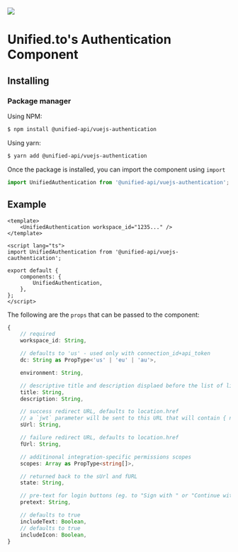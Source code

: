 <h1>
    <a href="https://unified.to"><img src="https://unified.to/images/Unified_Logo_Black_White_Text.svg" /></a>
</h1>

# Unified.to's Authentication Component

## Installing

### Package manager

Using NPM:

```bash
$ npm install @unified-api/vuejs-authentication
```

Using yarn:

```bash
$ yarn add @unified-api/vuejs-authentication
```

Once the package is installed, you can import the component using `import`

```ts
import UnifiedAuthentication from '@unified-api/vuejs-authentication';
```

## Example

```vue
<template>
    <UnifiedAuthentication workspace_id="1235..." />
</template>

<script lang="ts">
import UnifiedAuthentication from '@unified-api/vuejs-cauthentication';

export default {
    components: {
        UnifiedAuthentication,
    },
};
</script>
```

The following are the `props` that can be passed to the component:

```ts
{
    // required
    workspace_id: String,

    // defaults to 'us' - used only with connection_id+api_token
    dc: String as PropType<'us' | 'eu' | 'au'>,

    environment: String,

    // descriptive title and description displaed before the list of links
    title: String,
    description: String,

    // success redirect URL, defaults to location.href
    // a `jwt` parameter will be sent to this URL that will contain { name, emails } which will be base64-encoded and signed by your workspace secret
    sUrl: String,

    // failure redirect URL, defaults to location.href
    fUrl: String,

    // additinonal integration-specific permissions scopes
    scopes: Array as PropType<string[]>,

    // returned back to the sUrl and fURL
    state: String,

    // pre-text for login buttons (eg. to "Sign with " or "Continue with " )
    pretext: String,

    // defaults to true
    includeText: Boolean,
    // defaults to true
    includeIcon: Boolean,
}
```
